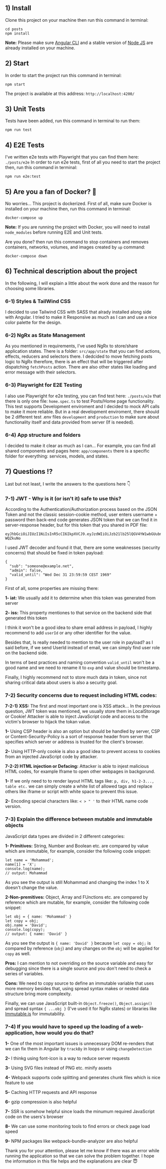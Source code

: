## 1) Install
Clone this project on your machine then run this command in terminal:

```
cd posts
npm install
```

**Note:** Please make sure [Angular CLI](https://angular.dev/tools/cli) and a stable version of [Node JS](https://nodejs.org/en/download/package-manager/current) are already installed on your machine.

## 2) Start
In order to start the project run this command in terminal:

```
npm start
```

The project is available at this address: `http://localhost:4200/`

## 3) Unit Tests
Tests have been added, run this command in terminal to run them:

```
npm run test
```

## 4) E2E Tests
I've written e2e tests with Playwright that you can find them here: `./posts/e2e` In order to run e2e tests, first of all you need to start the project then, run this command in terminal:

```
npm run e2e:test
```

## 5) Are you a fan of Docker? 🐳
No worries... This project is dockerized. First of all, make sure Docker is installed on your machine then, run this command in terminal:

```
docker-compose up
```

**Note:** If you are running the project with Docker, you will need to install `node_modules` before running E2E and Unit tests.

Are you done? then run this command to stop containers and removes containers, networks, volumes, and images created by `up` command:

```
docker-compose down
```

## 6) Technical description about the project
In the following, I will explain a little about the work done and the reason for choosing some libraries.

### 6-1) Styles & TailWind CSS
I decided to use Tailwind CSS with SASS that alrady installed along side with Angular. I tried to make it Responsive as much as I can and use a nice color palette for the design.

### 6-2) NgRx as State Management
As you mentioned in requirements, I've used NgRx to store/share application states. There is a folder: `src/app/state` that you can find actions, effects, reducers and selectors there. I dedcided to move fetching posts logic to NgRx therefore, there is an effect that will be triggered after dispatching `fetchPosts` action. There are also other states like loading and error message with their selectors.

### 6-3) Playwright for E2E Testing
I also use Playwright for e2e testing, you can find test here: `./posts/e2e` that there is only one file: `home.spec.ts` to test Posts/Home page functionality. This test supports Development enviroment and I decided to mock API calls to make it more reliable. But in a real development enviroment, there should be 2 different test .env files `development` and `production` to make sure about functionality itself and data provided from server (If is needed).

### 6-4) App structure and folders
I decided to make it clear as much as I can... For example, you can find all shared components and pages here: `app/components` there is a specific folder for everything: services, models, and states.

## 7) Questions ⁉️

Last but not least, I write the answers to the questions here 👇

### 7-1) JWT - Why is it (or isn't it) safe to use this?

According to the Authentication/Authorization process based on the JSON Token and not the classic session-cookie method, user enters username + password then back-end code generates JSON token that we can find it in server-response header, but for this token that you shared in PDF file:

```
eyJhbGciOiJIUzI1NiIsInR5cCI6IkpXVCJ9.eyJzdWIiOiJzb21lb25lQGV4YW1wbGUubmV0IiwiYWRtaW4iOmZhbHNlLCJ2YWxpZF91bnRpbCI6IldlZCBEZWMgMzEgMjM6NTk6NTkgQ0VTVCAxOTY5In0.4bl2puoaRetNjO1GsweKOnnQsYgwNa9bQIC-WQZkuNo
```

I used JWT decoder and found it that, there are some weaknesses (security concerns) that should be fixed in token payload:

```
{
  "sub": "someone@example.net",
  "admin": false,
  "valid_until": "Wed Dec 31 23:59:59 CEST 1969"
}
```

First of all, some properties are missing there:

**1- iat:** We usually add it to determine when this token was generated from server

**2- iss:** This property mentiones to that service on the backend side that generated this token

I think it won't be a good idea to share email address in payload, I highly recommend to add `userId` or any other identifier for the value.

Besides that, Is really needed to mention to the user role in payload? as I said before, if we send UserId instead of email, we can simply find user role on the backend side.

In terms of best practices and naming convention `valid_until` won't be a good name and we need to rename it to `exp` and value should be timestamp.

Finally, I highly recommend not to store much data in token, since not sharing critical data about users is also a security goal.

### 7-2) Security concerns due to request including HTML codes:

**7-2-1) XSS:** The first and most important one is XSS attack... In the previous question, JWT token was mentioned, we usually store them in LocalStorage or Cookie! Attacker is able to inject JavaScript code and access to the victim's browser to hijack the tokan value.

**1-** Using CSP header is also an option but should be handled by server, CSP or Content-Security-Policy is a sort of response header from server that specifies which server or address is trusted for the client's browser.

**2-** Using HTTP-only cookie is also a good idea to prevent access to cookies from an injected JavaScript code by attacker.

**7-2-2) HTML injection or Defacing:** Attacker is able to injest malicious HTML codes, for example Iframe to open other webpages in backgorund.

**1-** If we only need to to render layout HTML tags like: `p, div, h1-2-3..., table etc.` we can simply create a white list of allowed tags and replace others like iframe or script with white space to prevent this issue.

**2-** Encoding special characters like: `< > " '` to their HTML name code version.

### 7-3) Explain the difference between mutable and immutable objects
JavaScript data types are divided in 2 different categories:

**1- Primitives:** String, Number and Boolean etc. are compared by value which are immutable, for example, consider the following code snippet:

```
let name = 'Mohammad';
name[1] = 'X';
console.log(name);
// output: Mohammad
```

As you see the output is still Mohammad and changing the index 1 to X doesn't change the value.

**2-Non-premitives:** Object, Array and FUnctions etc. are compared by reference which are mutable, for example, consider the following code snippet:

```
let obj = { name: 'Mohammad' }
let copy = obj;
obj.name = 'David';
console.log(copy);
// output: { name: 'David' }
```

As you see the output is `{ name: 'David' }` because `let copy = obj;` is compared by reference (`obj`) and any changes on the `obj` will be applied for `copy` as well.

**Pros:** I can mention to not overriding on the source variable and easy for debugging since there is a single source and you don't need to check a series of variables.

**Cons:** We need to copy source to define an immutable variable that uses more memory besides that, using spread syntax makes or nested data structure bring more complexity.

Finally, we can use JavaScript built-in `Object.freeze()`, `Object.assign()` and spread syntax `{ ...obj }` (I've used it for NgRx states) or libraries like [Immutable.js](https://immutable-js.com/) for immutability.

### 7-4) If you would have to speed up the loading of a web-application, how would you do that?

**1-** One of the most important issues is unnecessary DOM re-renders that we can fix them in Angular by `trackBy` in loops or using `changeDetection`

**2-** I thinkg using font-icon is a way to reduce server requests

**3-** Using SVG files instead of PNG etc. minify assets

**4-** Webpack supports code splitting and generates chunk files which is nice feature to use

**5-** Caching HTTP requests and API response

**6-** gzip compression is also helpful

**7-** SSR is somehow helpful since loads the minumum required JavaScript code on the users's browser

**8-** We can use some monitoring tools to find errors or check page load speed

**9-** NPM packages like webpack-bundle-analyzer are also helpful


Thank you for your attention, please let me know if there was an error while running the application so that we can solve the problem together. I hope the information in this file helps and the explanations are clear 😇
